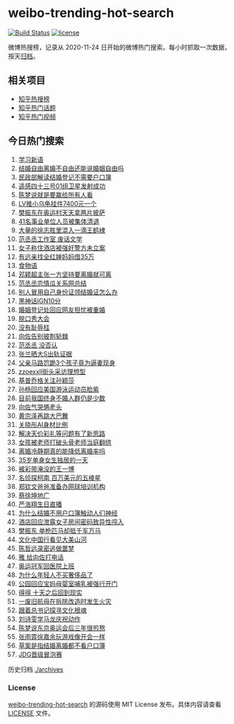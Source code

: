 # weibo-trending-hot-search

[![Build Status](https://github.com/justjavac/weibo-trending-hot-search/workflows/ci/badge.svg?branch=master)](https://github.com/justjavac/weibo-trending-hot-search/actions)
[![license](https://img.shields.io/github/license/justjavac/weibo-trending-hot-search)](https://github.com/justjavac/weibo-trending-hot-search/blob/master/LICENSE)

微博热搜榜，记录从 2020-11-24 日开始的微博热门搜索。每小时抓取一次数据，按天[归档](./archives)。

## 相关项目

- [知乎热搜榜](https://github.com/justjavac/zhihu-trending-top-search)
- [知乎热门话题](https://github.com/justjavac/zhihu-trending-hot-questions)
- [知乎热门视频](https://github.com/justjavac/zhihu-trending-hot-video)

## 今日热门搜索

<!-- BEGIN -->
<!-- 最后更新时间 Sat Aug 17 2024 01:07:04 GMT+0800 (China Standard Time) -->

1. [学习新语](https://s.weibo.com//weibo?q=%23%E5%AD%A6%E4%B9%A0%E6%96%B0%E8%AF%AD%23&Refer=new_time)
1. [结婚自由离婚不自由还能说婚姻自由吗](https://s.weibo.com//weibo?q=%23%E7%BB%93%E5%A9%9A%E8%87%AA%E7%94%B1%E7%A6%BB%E5%A9%9A%E4%B8%8D%E8%87%AA%E7%94%B1%E8%BF%98%E8%83%BD%E8%AF%B4%E5%A9%9A%E5%A7%BB%E8%87%AA%E7%94%B1%E5%90%97%23&t=31&band_rank=5&Refer=top)
1. [民政部解读结婚登记不需要户口簿](https://s.weibo.com//weibo?q=%23%E6%B0%91%E6%94%BF%E9%83%A8%E8%A7%A3%E8%AF%BB%E7%BB%93%E5%A9%9A%E7%99%BB%E8%AE%B0%E4%B8%8D%E9%9C%80%E8%A6%81%E6%88%B7%E5%8F%A3%E7%B0%BF%23&t=31&band_rank=7&Refer=top)
1. [遥感四十三号01组卫星发射成功](https://s.weibo.com//weibo?q=%23%E9%81%A5%E6%84%9F%E5%9B%9B%E5%8D%81%E4%B8%89%E5%8F%B701%E7%BB%84%E5%8D%AB%E6%98%9F%E5%8F%91%E5%B0%84%E6%88%90%E5%8A%9F%23&t=31&band_rank=3&Refer=top)
1. [陈梦说就是要赢给所有人看](https://s.weibo.com//weibo?q=%23%E9%99%88%E6%A2%A6%E8%AF%B4%E5%B0%B1%E6%98%AF%E8%A6%81%E8%B5%A2%E7%BB%99%E6%89%80%E6%9C%89%E4%BA%BA%E7%9C%8B%23&t=31&band_rank=6&Refer=top)
1. [LV推小乌龟挂件7400元一个](https://s.weibo.com//weibo?q=%23LV%E6%8E%A8%E5%B0%8F%E4%B9%8C%E9%BE%9F%E6%8C%82%E4%BB%B67400%E5%85%83%E4%B8%80%E4%B8%AA%23&t=31&band_rank=1&Refer=top)
1. [樊振东在奥运村天天拿两片披萨](https://s.weibo.com//weibo?q=%23%E6%A8%8A%E6%8C%AF%E4%B8%9C%E5%9C%A8%E5%A5%A5%E8%BF%90%E6%9D%91%E5%A4%A9%E5%A4%A9%E6%8B%BF%E4%B8%A4%E7%89%87%E6%8A%AB%E8%90%A8%23&t=31&band_rank=4&Refer=top)
1. [41名事业单位人员被集体清退](https://s.weibo.com//weibo?q=%2341%E5%90%8D%E4%BA%8B%E4%B8%9A%E5%8D%95%E4%BD%8D%E4%BA%BA%E5%91%98%E8%A2%AB%E9%9B%86%E4%BD%93%E6%B8%85%E9%80%80%23&t=31&band_rank=2&Refer=top)
1. [大量的徐志胜里混入一滴王鹤棣](https://s.weibo.com//weibo?q=%E5%A4%A7%E9%87%8F%E7%9A%84%E5%BE%90%E5%BF%97%E8%83%9C%E9%87%8C%E6%B7%B7%E5%85%A5%E4%B8%80%E6%BB%B4%E7%8E%8B%E9%B9%A4%E6%A3%A3&t=31&band_rank=39&Refer=top)
1. [范丞丞工作室 废话文学](https://s.weibo.com//weibo?q=%E8%8C%83%E4%B8%9E%E4%B8%9E%E5%B7%A5%E4%BD%9C%E5%AE%A4%20%E5%BA%9F%E8%AF%9D%E6%96%87%E5%AD%A6&t=31&band_rank=17&Refer=top)
1. [女子称住酒店被强奸警方未立案](https://s.weibo.com//weibo?q=%23%E5%A5%B3%E5%AD%90%E7%A7%B0%E4%BD%8F%E9%85%92%E5%BA%97%E8%A2%AB%E5%BC%BA%E5%A5%B8%E8%AD%A6%E6%96%B9%E6%9C%AA%E7%AB%8B%E6%A1%88%23&t=31&band_rank=26&Refer=top)
1. [有远亲找全红婵妈妈借35万](https://s.weibo.com//weibo?q=%23%E6%9C%89%E8%BF%9C%E4%BA%B2%E6%89%BE%E5%85%A8%E7%BA%A2%E5%A9%B5%E5%A6%88%E5%A6%88%E5%80%9F35%E4%B8%87%23&t=31&band_rank=11&Refer=top)
1. [食物语](https://s.weibo.com//weibo?q=%E9%A3%9F%E7%89%A9%E8%AF%AD&t=31&band_rank=12&Refer=top)
1. [邓颖超主张一方坚持要离婚就可离](https://s.weibo.com//weibo?q=%23%E9%82%93%E9%A2%96%E8%B6%85%E4%B8%BB%E5%BC%A0%E4%B8%80%E6%96%B9%E5%9D%9A%E6%8C%81%E8%A6%81%E7%A6%BB%E5%A9%9A%E5%B0%B1%E5%8F%AF%E7%A6%BB%23&t=31&band_rank=28&Refer=top)
1. [范丞丞恋情瓜关系网总结](https://s.weibo.com//weibo?q=%E8%8C%83%E4%B8%9E%E4%B8%9E%E6%81%8B%E6%83%85%E7%93%9C%E5%85%B3%E7%B3%BB%E7%BD%91%E6%80%BB%E7%BB%93&t=31&band_rank=12&Refer=top)
1. [别人冒用自己身份证领结婚证怎么办](https://s.weibo.com//weibo?q=%23%E5%88%AB%E4%BA%BA%E5%86%92%E7%94%A8%E8%87%AA%E5%B7%B1%E8%BA%AB%E4%BB%BD%E8%AF%81%E9%A2%86%E7%BB%93%E5%A9%9A%E8%AF%81%E6%80%8E%E4%B9%88%E5%8A%9E%23&t=31&band_rank=13&Refer=top)
1. [黑神话IGN10分](https://s.weibo.com//weibo?q=%23%E9%BB%91%E7%A5%9E%E8%AF%9DIGN10%E5%88%86%23&t=31&band_rank=15&Refer=top)
1. [婚姻登记处回应网友担忧被重婚](https://s.weibo.com//weibo?q=%23%E5%A9%9A%E5%A7%BB%E7%99%BB%E8%AE%B0%E5%A4%84%E5%9B%9E%E5%BA%94%E7%BD%91%E5%8F%8B%E6%8B%85%E5%BF%A7%E8%A2%AB%E9%87%8D%E5%A9%9A%23&t=31&band_rank=10&Refer=top)
1. [脱口秀大会](https://s.weibo.com//weibo?q=%E8%84%B1%E5%8F%A3%E7%A7%80%E5%A4%A7%E4%BC%9A&t=31&band_rank=8&Refer=top)
1. [没有耻辱柱](https://s.weibo.com//weibo?q=%E6%B2%A1%E6%9C%89%E8%80%BB%E8%BE%B1%E6%9F%B1&t=31&band_rank=9&Refer=top)
1. [向佐告别披荆斩棘](https://s.weibo.com//weibo?q=%E5%90%91%E4%BD%90%E5%91%8A%E5%88%AB%E6%8A%AB%E8%8D%86%E6%96%A9%E6%A3%98&t=31&band_rank=19&Refer=top)
1. [范丞丞 没否认](https://s.weibo.com//weibo?q=%E8%8C%83%E4%B8%9E%E4%B8%9E%20%E6%B2%A1%E5%90%A6%E8%AE%A4&t=31&band_rank=22&Refer=top)
1. [张兰晒大S出轨证据](https://s.weibo.com//weibo?q=%E5%BC%A0%E5%85%B0%E6%99%92%E5%A4%A7S%E5%87%BA%E8%BD%A8%E8%AF%81%E6%8D%AE&t=31&band_rank=21&Refer=top)
1. [父亲马路罚跪3个孩子竟为逼妻现身](https://s.weibo.com//weibo?q=%23%E7%88%B6%E4%BA%B2%E9%A9%AC%E8%B7%AF%E7%BD%9A%E8%B7%AA3%E4%B8%AA%E5%AD%A9%E5%AD%90%E7%AB%9F%E4%B8%BA%E9%80%BC%E5%A6%BB%E7%8E%B0%E8%BA%AB%23&t=31&band_rank=16&Refer=top)
1. [zzoexxll街头采访理想型](https://s.weibo.com//weibo?q=%23zzoexxll%E8%A1%97%E5%A4%B4%E9%87%87%E8%AE%BF%E7%90%86%E6%83%B3%E5%9E%8B%23&t=31&band_rank=23&Refer=top)
1. [基普乔格关注孙颖莎](https://s.weibo.com//weibo?q=%23%E5%9F%BA%E6%99%AE%E4%B9%94%E6%A0%BC%E5%85%B3%E6%B3%A8%E5%AD%99%E9%A2%96%E8%8E%8E%23&t=31&band_rank=24&Refer=top)
1. [孙杨回应美国游泳运动员脸紫](https://s.weibo.com//weibo?q=%23%E5%AD%99%E6%9D%A8%E5%9B%9E%E5%BA%94%E7%BE%8E%E5%9B%BD%E6%B8%B8%E6%B3%B3%E8%BF%90%E5%8A%A8%E5%91%98%E8%84%B8%E7%B4%AB%23&t=31&band_rank=18&Refer=top)
1. [目前我国终身不婚人群仍是少数](https://s.weibo.com//weibo?q=%23%E7%9B%AE%E5%89%8D%E6%88%91%E5%9B%BD%E7%BB%88%E8%BA%AB%E4%B8%8D%E5%A9%9A%E4%BA%BA%E7%BE%A4%E4%BB%8D%E6%98%AF%E5%B0%91%E6%95%B0%23&t=31&band_rank=14&Refer=top)
1. [向佐气哭俩老头](https://s.weibo.com//weibo?q=%E5%90%91%E4%BD%90%E6%B0%94%E5%93%AD%E4%BF%A9%E8%80%81%E5%A4%B4&t=31&band_rank=27&Refer=top)
1. [黄宗泽再跳大巴舞](https://s.weibo.com//weibo?q=%E9%BB%84%E5%AE%97%E6%B3%BD%E5%86%8D%E8%B7%B3%E5%A4%A7%E5%B7%B4%E8%88%9E&t=31&band_rank=20&Refer=top)
1. [关晓彤AI身材比例](https://s.weibo.com//weibo?q=%23%E5%85%B3%E6%99%93%E5%BD%A4AI%E8%BA%AB%E6%9D%90%E6%AF%94%E4%BE%8B%23&t=31&band_rank=25&Refer=top)
1. [解决天价彩礼等问题有了新思路](https://s.weibo.com//weibo?q=%23%E8%A7%A3%E5%86%B3%E5%A4%A9%E4%BB%B7%E5%BD%A9%E7%A4%BC%E7%AD%89%E9%97%AE%E9%A2%98%E6%9C%89%E4%BA%86%E6%96%B0%E6%80%9D%E8%B7%AF%23&t=31&band_rank=31&Refer=top)
1. [女孩被老师打破头骨老师当庭翻供](https://s.weibo.com//weibo?q=%23%E5%A5%B3%E5%AD%A9%E8%A2%AB%E8%80%81%E5%B8%88%E6%89%93%E7%A0%B4%E5%A4%B4%E9%AA%A8%E8%80%81%E5%B8%88%E5%BD%93%E5%BA%AD%E7%BF%BB%E4%BE%9B%23&t=31&band_rank=32&Refer=top)
1. [离婚冷静期真的能降低离婚率吗](https://s.weibo.com//weibo?q=%23%E7%A6%BB%E5%A9%9A%E5%86%B7%E9%9D%99%E6%9C%9F%E7%9C%9F%E7%9A%84%E8%83%BD%E9%99%8D%E4%BD%8E%E7%A6%BB%E5%A9%9A%E7%8E%87%E5%90%97%23&t=31&band_rank=36&Refer=top)
1. [35岁单身女生独居的一天](https://s.weibo.com//weibo?q=%2335%E5%B2%81%E5%8D%95%E8%BA%AB%E5%A5%B3%E7%94%9F%E7%8B%AC%E5%B1%85%E7%9A%84%E4%B8%80%E5%A4%A9%23&t=31&band_rank=31&Refer=top)
1. [被彩带淹没的王一博](https://s.weibo.com//weibo?q=%E8%A2%AB%E5%BD%A9%E5%B8%A6%E6%B7%B9%E6%B2%A1%E7%9A%84%E7%8E%8B%E4%B8%80%E5%8D%9A&t=31&band_rank=29&Refer=top)
1. [名侦探柯南 百万美元的五棱星](https://s.weibo.com//weibo?q=%E5%90%8D%E4%BE%A6%E6%8E%A2%E6%9F%AF%E5%8D%97%20%E7%99%BE%E4%B8%87%E7%BE%8E%E5%85%83%E7%9A%84%E4%BA%94%E6%A3%B1%E6%98%9F&t=31&band_rank=37&Refer=top)
1. [郑钦文爸爸准备办网球培训机构](https://s.weibo.com//weibo?q=%23%E9%83%91%E9%92%A6%E6%96%87%E7%88%B8%E7%88%B8%E5%87%86%E5%A4%87%E5%8A%9E%E7%BD%91%E7%90%83%E5%9F%B9%E8%AE%AD%E6%9C%BA%E6%9E%84%23&t=31&band_rank=37&Refer=top)
1. [蔡徐坤地广](https://s.weibo.com//weibo?q=%E8%94%A1%E5%BE%90%E5%9D%A4%E5%9C%B0%E5%B9%BF&t=31&band_rank=43&Refer=top)
1. [严浩翔生日直播](https://s.weibo.com//weibo?q=%23%E4%B8%A5%E6%B5%A9%E7%BF%94%E7%94%9F%E6%97%A5%E7%9B%B4%E6%92%AD%23&t=31&band_rank=30&Refer=top)
1. [为什么结婚不用户口簿触动人们神经](https://s.weibo.com//weibo?q=%23%E4%B8%BA%E4%BB%80%E4%B9%88%E7%BB%93%E5%A9%9A%E4%B8%8D%E7%94%A8%E6%88%B7%E5%8F%A3%E7%B0%BF%E8%A7%A6%E5%8A%A8%E4%BA%BA%E4%BB%AC%E7%A5%9E%E7%BB%8F%23&t=31&band_rank=34&Refer=top)
1. [酒店回应泄露女子房间密码致异性闯入](https://s.weibo.com//weibo?q=%23%E9%85%92%E5%BA%97%E5%9B%9E%E5%BA%94%E6%B3%84%E9%9C%B2%E5%A5%B3%E5%AD%90%E6%88%BF%E9%97%B4%E5%AF%86%E7%A0%81%E8%87%B4%E5%BC%82%E6%80%A7%E9%97%AF%E5%85%A5%23&t=31&band_rank=47&Refer=top)
1. [樊振东 单枪匹马却抵千军万马](https://s.weibo.com//weibo?q=%E6%A8%8A%E6%8C%AF%E4%B8%9C%20%E5%8D%95%E6%9E%AA%E5%8C%B9%E9%A9%AC%E5%8D%B4%E6%8A%B5%E5%8D%83%E5%86%9B%E4%B8%87%E9%A9%AC&t=31&band_rank=41&Refer=top)
1. [文化中国行看见大美山河](https://s.weibo.com//weibo?q=%23%E6%96%87%E5%8C%96%E4%B8%AD%E5%9B%BD%E8%A1%8C%E7%9C%8B%E8%A7%81%E5%A4%A7%E7%BE%8E%E5%B1%B1%E6%B2%B3%23&t=31&band_rank=3&Refer=top)
1. [陈哲远录密逃做噩梦](https://s.weibo.com//weibo?q=%E9%99%88%E5%93%B2%E8%BF%9C%E5%BD%95%E5%AF%86%E9%80%83%E5%81%9A%E5%99%A9%E6%A2%A6&t=31&band_rank=42&Refer=top)
1. [雅 给向佐打电话](https://s.weibo.com//weibo?q=%E9%9B%85%20%E7%BB%99%E5%90%91%E4%BD%90%E6%89%93%E7%94%B5%E8%AF%9D&t=31&band_rank=40&Refer=top)
1. [奥运冠军回医院上班](https://s.weibo.com//weibo?q=%E5%A5%A5%E8%BF%90%E5%86%A0%E5%86%9B%E5%9B%9E%E5%8C%BB%E9%99%A2%E4%B8%8A%E7%8F%AD&t=31&band_rank=33&Refer=top)
1. [为什么年轻人不买奢侈品了](https://s.weibo.com//weibo?q=%23%E4%B8%BA%E4%BB%80%E4%B9%88%E5%B9%B4%E8%BD%BB%E4%BA%BA%E4%B8%8D%E4%B9%B0%E5%A5%A2%E4%BE%88%E5%93%81%E4%BA%86%23&t=31&band_rank=38&Refer=top)
1. [公园回应宝妈母婴室哺乳被强行开门](https://s.weibo.com//weibo?q=%23%E5%85%AC%E5%9B%AD%E5%9B%9E%E5%BA%94%E5%AE%9D%E5%A6%88%E6%AF%8D%E5%A9%B4%E5%AE%A4%E5%93%BA%E4%B9%B3%E8%A2%AB%E5%BC%BA%E8%A1%8C%E5%BC%80%E9%97%A8%23&t=31&band_rank=44&Refer=top)
1. [得得 十天之后回到现实](https://s.weibo.com//weibo?q=%E5%BE%97%E5%BE%97%20%E5%8D%81%E5%A4%A9%E4%B9%8B%E5%90%8E%E5%9B%9E%E5%88%B0%E7%8E%B0%E5%AE%9E&t=31&band_rank=49&Refer=top)
1. [一废旧航母在拆除改造时发生火灾](https://s.weibo.com//weibo?q=%23%E4%B8%80%E5%BA%9F%E6%97%A7%E8%88%AA%E6%AF%8D%E5%9C%A8%E6%8B%86%E9%99%A4%E6%94%B9%E9%80%A0%E6%97%B6%E5%8F%91%E7%94%9F%E7%81%AB%E7%81%BE%23&t=31&band_rank=45&Refer=top)
1. [跟着总书记探寻文化根魂](https://s.weibo.com//weibo?q=%23%E8%B7%9F%E7%9D%80%E6%80%BB%E4%B9%A6%E8%AE%B0%E6%8E%A2%E5%AF%BB%E6%96%87%E5%8C%96%E6%A0%B9%E9%AD%82%23&Refer=new_time)
1. [刘诗雯学马龙庆祝动作](https://s.weibo.com//weibo?q=%E5%88%98%E8%AF%97%E9%9B%AF%E5%AD%A6%E9%A9%AC%E9%BE%99%E5%BA%86%E7%A5%9D%E5%8A%A8%E4%BD%9C&t=31&band_rank=35&Refer=top)
1. [陈梦说东京奥运会后三年很煎熬](https://s.weibo.com//weibo?q=%23%E9%99%88%E6%A2%A6%E8%AF%B4%E4%B8%9C%E4%BA%AC%E5%A5%A5%E8%BF%90%E4%BC%9A%E5%90%8E%E4%B8%89%E5%B9%B4%E5%BE%88%E7%85%8E%E7%86%AC%23&t=31&band_rank=46&Refer=top)
1. [张雨霏徐嘉余玩游戏像开会一样](https://s.weibo.com//weibo?q=%E5%BC%A0%E9%9B%A8%E9%9C%8F%E5%BE%90%E5%98%89%E4%BD%99%E7%8E%A9%E6%B8%B8%E6%88%8F%E5%83%8F%E5%BC%80%E4%BC%9A%E4%B8%80%E6%A0%B7&t=31&band_rank=48&Refer=top)
1. [草案是指结婚离婚都不看户口簿](https://s.weibo.com//weibo?q=%23%E8%8D%89%E6%A1%88%E6%98%AF%E6%8C%87%E7%BB%93%E5%A9%9A%E7%A6%BB%E5%A9%9A%E9%83%BD%E4%B8%8D%E7%9C%8B%E6%88%B7%E5%8F%A3%E7%B0%BF%23&t=31&band_rank=49&Refer=top)
1. [JDG晋级冒泡赛](https://s.weibo.com//weibo?q=%23JDG%E6%99%8B%E7%BA%A7%E5%86%92%E6%B3%A1%E8%B5%9B%23&t=31&band_rank=50&Refer=top)

<!-- END -->

历史归档 [./archives](./archives)

### License

[weibo-trending-hot-search](https://github.com/justjavac/weibo-trending-hot-search) 的源码使用 MIT License
发布。具体内容请查看 [LICENSE](./LICENSE) 文件。
